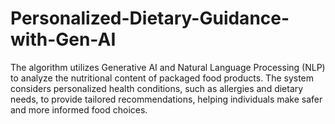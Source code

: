 # Personalized-Dietary-Guidance-with-Gen-AI
The algorithm utilizes Generative AI and Natural Language Processing (NLP) to analyze the nutritional content of packaged food products. The system considers personalized health conditions, such as allergies and dietary needs, to provide tailored recommendations, helping individuals make safer and more informed food choices.
